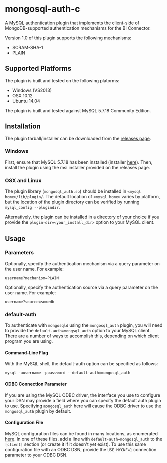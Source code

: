 # mongosql-auth-c
A MySQL authentication plugin that implements the client-side of MongoDB-supported authentication mechanisms for the BI Connector.

Version 1.0 of this plugin supports the following mechanisms:

- SCRAM-SHA-1
- PLAIN

## Supported Platforms

The plugin is built and tested on the following platorms:

- Windows (VS2013)
- OSX 10.12
- Ubuntu 14.04

The plugin is built and tested against MySQL 5.7.18 Community Edition.

## Installation

The plugin tarball/installer can be downloaded from the [releases page](https://github.com/mongodb/mongosql-auth-c/releases).

### Windows

First, ensure that MySQL 5.7.18 has been installed (installer [here](https://dev.mysql.com/downloads/file/?id=470091)).
Then, install the plugin using the msi installer provided on the releases page.

### OSX and Linux

The plugin library (`mongosql_auth.so`) should be installed in `<mysql home>/lib/plugin/`.
The default location of `<mysql home>` varies by platform, but the location of the plugin directory can be verified by running `mysql_config --plugindir`.

Alternatively, the plugin can be installed in a directory of your choice if you provide the `plugin-dir=<your_install_dir>` option to your MySQL client.

## Usage

### Parameters

Optionally, specify the authentication mechanism via a query parameter on the user name.
For example:

```
username?mechanism=PLAIN
```

Optionally, specify the authentication source via a query parameter on the user name.
For example:

```
username?source=somedb
```

### default-auth

To authenticate with `mongosqld` using the `mongosql_auth` plugin, you will need to provide the `default-auth=mongsql_auth` option to your MySQL client.
There are a number of ways to accomplish this, depending on which client program you are using.

#### Command-Line Flag

With the MySQL shell, the default-auth option can be specified as follows:

```
mysql -uusername -ppassword --default-auth=mongosql_auth
```

#### ODBC Connection Parameter

If you are using the MySQL ODBC driver, the interface you use to configure your DSN may provide a field where you can specify the default auth plugin to use.
Specifying `mongosql_auth` here will cause the ODBC driver to use the `mongosql_auth` plugin by default.

#### Configuration File

MySQL configuration files can be found in many locations, as enumerated [here](https://dev.mysql.com/doc/refman/5.7/en/option-files.html).
In one of these files, add a line with `default-auth=mongosql_auth` to the `[client]` section (or create it if it doesn't yet exist).
To use this same configuration file with an ODBC DSN, provide the `USE_MYCNF=1` connection parameter to your ODBC DSN.
